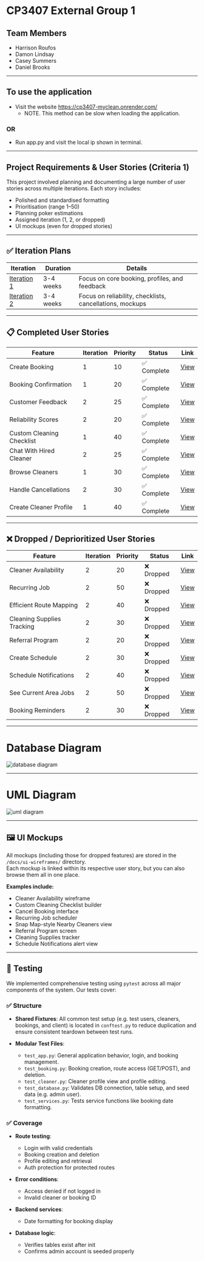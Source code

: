 # CP3407 External Group 1

## Team Members

- Harrison Roufos
- Damon Lindsay
- Casey Summers
- Daniel Brooks
---
## To use the application
- Visit the website https://cp3407-myclean.onrender.com/
    - NOTE. This method can be slow when loading the application.

### OR

- Run app.py and visit the local ip shown in terminal.
---

## Project Requirements & User Stories (Criteria 1)

This project involved planning and documenting a large number of user stories across multiple iterations. Each story
includes:

- Polished and standardised formatting
- Prioritisation (range 1–50)
- Planning poker estimations
- Assigned iteration (1, 2, or dropped)
- UI mockups (even for dropped stories)

---

## ✅ Iteration Plans

| Iteration                                       | Duration  | Details                                                  |
|-------------------------------------------------|-----------|----------------------------------------------------------|
| [Iteration 1](./iterations/iteration_1_plan.md) | 3-4 weeks | Focus on core booking, profiles, and feedback            |
| [Iteration 2](./iterations/iteration_2_plan.md) | 3-4 weeks | Focus on reliability, checklists, cancellations, mockups |

---

## 📋 Completed User Stories

| Feature                   | Iteration | Priority | Status     | Link                                                           |
|---------------------------|-----------|----------|------------|----------------------------------------------------------------|
| Create Booking            | 1         | 10       | ✅ Complete | [View](./user_stories/user_story_create_booking.md)            |
| Booking Confirmation      | 1         | 20       | ✅ Complete | [View](./user_stories/user_story_booking_confirmation.md)      |
| Customer Feedback         | 2         | 25       | ✅ Complete | [View](./user_stories/user_story_customer_feedback.md)         |
| Reliability Scores        | 2         | 20       | ✅ Complete | [View](./user_stories/user_story_reliability_scores.md)        |
| Custom Cleaning Checklist | 1         | 40       | ✅ Complete | [View](./user_stories/user_story_custom_cleaning_checklist.md) |
| Chat With Hired Cleaner   | 2         | 25       | ✅ Complete | [View](./user_stories/user_story_chat_with_hired_cleaner.md)   |
| Browse Cleaners           | 1         | 30       | ✅ Complete | [View](./user_stories/user_story_browse_cleaners.md)           |
| Handle Cancellations      | 2         | 30       | ✅ Complete | [View](./user_stories/user_story_handle_cancellations.md)      |
| Create Cleaner Profile    | 1         | 40       | ✅ Complete | [View](./user_stories/user_story_create_cleaner_profile.md)    |

---

## ❌ Dropped / Deprioritized User Stories

| Feature                    | Iteration | Priority | Status    | Link                                                                |
|----------------------------|-----------|----------|-----------|---------------------------------------------------------------------|
| Cleaner Availability       | 2         | 20       | ❌ Dropped | [View](./user_stories/user_story_cleaner_availability.md)           |
| Recurring Job              | 2         | 50       | ❌ Dropped | [View](./user_stories/user_story_recurring_job.md)                  |
| Efficient Route Mapping    | 2         | 40       | ❌ Dropped | [View](./user_stories/user_story_efficient_route_mapping.md)        |
| Cleaning Supplies Tracking | 2         | 30       | ❌ Dropped | [View](./user_stories/user_story_cleaning_supplies_tracking.md)     |
| Referral Program           | 2         | 20       | ❌ Dropped | [View](./user_stories/user_story_referral_program_for_customers.md) |
| Create Schedule            | 2         | 30       | ❌ Dropped | [View](./user_stories/user_story_create_schedule.md)                |
| Schedule Notifications     | 2         | 40       | ❌ Dropped | [View](./user_stories/user_story_schedule_notifications.md)         |
| See Current Area Jobs      | 2         | 50       | ❌ Dropped | [View](./user_stories/user_story_see_current_area_cleaning_jobs.md) |
| Booking Reminders          | 2         | 30       | ❌ Dropped | [View](./user_stories/user_story_booking_reminders.md)              |

---

# Database Diagram

![database diagram](/database_files/myclean_database_diagram.png)

---

# UML Diagram

![uml diagram](/database_files/myclean_uml_diagram.png)

---

## 🖼️ UI Mockups

All mockups (including those for dropped features) are stored in the `/docs/ui-wireframes/` directory.  
Each mockup is linked within its respective user story, but you can also browse them all in one place.

**Examples include:**

- Cleaner Availability wireframe
- Custom Cleaning Checklist builder
- Cancel Booking interface
- Recurring Job scheduler
- Snap Map-style Nearby Cleaners view
- Referral Program screen
- Cleaning Supplies tracker
- Schedule Notifications alert view

---

## 🧪 Testing

We implemented comprehensive testing using `pytest` across all major components of the system. Our tests cover:

### ✅ Structure

- **Shared Fixtures**: All common test setup (e.g. test users, cleaners, bookings, and client) is located in
  `conftest.py` to reduce duplication and ensure consistent teardown between test runs.

- **Modular Test Files**:
    - `test_app.py`: General application behavior, login, and booking management.
    - `test_booking.py`: Booking creation, route access (GET/POST), and deletion.
    - `test_cleaner.py`: Cleaner profile view and profile editing.
    - `test_database.py`: Validates DB connection, table setup, and seed data (e.g. admin user).
    - `test_services.py`: Tests service functions like booking date formatting.

### ✅ Coverage

- **Route testing**:
    - Login with valid credentials
    - Booking creation and deletion
    - Profile editing and retrieval
    - Auth protection for protected routes

- **Error conditions**:
    - Access denied if not logged in
    - Invalid cleaner or booking ID

- **Backend services**:
    - Date formatting for booking display

- **Database logic**:
    - Verifies tables exist after init
    - Confirms admin account is seeded properly


